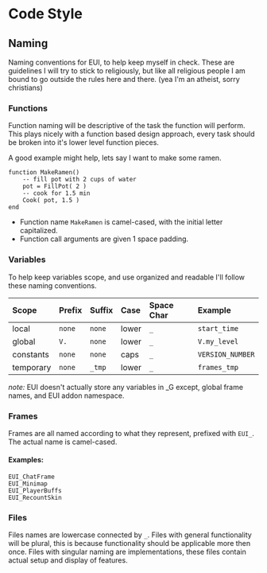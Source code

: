 # Code Style

## Naming
Naming conventions for EUI, to help keep myself in check. These are guidelines I will try to stick to religiously, but like all religious people I am bound to go outside the rules here and there. (yea I'm an atheist, sorry christians)

### Functions
Function naming will be descriptive of the task the function will perform. This plays nicely with a function based design approach, every task should be broken into it's lower level function pieces.

A good example might help, lets say I want to make some ramen.

	function MakeRamen()
		-- fill pot with 2 cups of water
		pot = FillPot( 2 )
		-- cook for 1.5 min
		Cook( pot, 1.5 )
	end

* Function name `MakeRamen` is camel-cased, with the initial letter capitalized.
* Function call arguments are given 1 space padding.

### Variables
To help keep variables scope, and use organized and readable I'll follow these naming conventions.

| Scope     | Prefix   | Suffix | Case  | Space Char | Example          |
|:----------|:---------|:-------|:------|:-----------|:-----------------|
| local     |  `none`  | `none` | lower | `_`        | `start_time`     |
| global    |  `V.`    | `none` | lower | `_`        | `V.my_level`     |
| constants |  `none`  | `none` | caps  | `_`        | `VERSION_NUMBER` |
| temporary |  `none`  | `_tmp` | lower | `_`        | `frames_tmp`     |

*note:* EUI doesn't actually store any variables in _G except, global frame names, and EUI addon namespace.

### Frames
Frames are all named according to what they represent, prefixed with `EUI_`. The actual name is camel-cased. 

#### Examples:
`EUI_ChatFrame`  
`EUI_Minimap`  
`EUI_PlayerBuffs`  
`EUI_RecountSkin`  

### Files
Files names are lowercase connected by `_`. Files with general functionality will be plural, this is because functionality should be applicable more then once. Files with singular naming are implementations, these files contain actual setup and display of features.